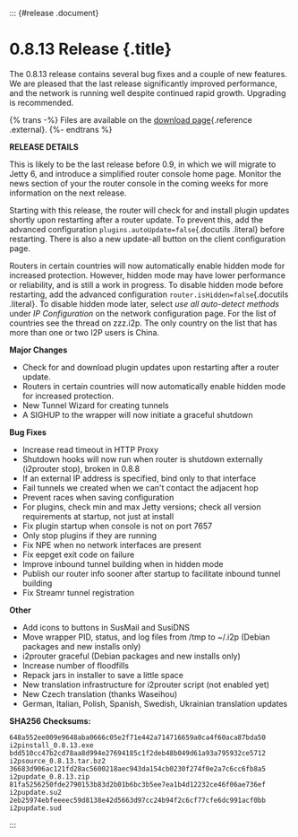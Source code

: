 ::: {#release .document}
# 0.8.13 Release {.title}

The 0.8.13 release contains several bug fixes and a couple of new
features. We are pleased that the last release significantly improved
performance, and the network is running well despite continued rapid
growth. Upgrading is recommended.

{% trans -%} Files are available on the [download
page](%7B%7Bget_url('downloads_list')%7D%7D){.reference .external}. {%-
endtrans %}

**RELEASE DETAILS**

This is likely to be the last release before 0.9, in which we will
migrate to Jetty 6, and introduce a simplified router console home page.
Monitor the news section of your the router console in the coming weeks
for more information on the next release.

Starting with this release, the router will check for and install plugin
updates shortly upon restarting after a router update. To prevent this,
add the advanced configuration `plugins.autoUpdate=false`{.docutils
.literal} before restarting. There is also a new update-all button on
the client configuration page.

Routers in certain countries will now automatically enable hidden mode
for increased protection. However, hidden mode may have lower
performance or reliability, and is still a work in progress. To disable
hidden mode before restarting, add the advanced configuration
`router.isHidden=false`{.docutils .literal}. To disable hidden mode
later, select *use all auto-detect methods* under *IP Configuration* on
the network configuration page. For the list of countries see the thread
on zzz.i2p. The only country on the list that has more than one or two
I2P users is China.

**Major Changes**

-   Check for and download plugin updates upon restarting after a router
    update.
-   Routers in certain countries will now automatically enable hidden
    mode for increased protection.
-   New Tunnel Wizard for creating tunnels
-   A SIGHUP to the wrapper will now initiate a graceful shutdown

**Bug Fixes**

-   Increase read timeout in HTTP Proxy
-   Shutdown hooks will now run when router is shutdown externally
    (i2prouter stop), broken in 0.8.8
-   If an external IP address is specified, bind only to that interface
-   Fail tunnels we created when we can\'t contact the adjacent hop
-   Prevent races when saving configuration
-   For plugins, check min and max Jetty versions; check all version
    requirements at startup, not just at install
-   Fix plugin startup when console is not on port 7657
-   Only stop plugins if they are running
-   Fix NPE when no network interfaces are present
-   Fix eepget exit code on failure
-   Improve inbound tunnel building when in hidden mode
-   Publish our router info sooner after startup to facilitate inbound
    tunnel building
-   Fix Streamr tunnel registration

**Other**

-   Add icons to buttons in SusMail and SusiDNS
-   Move wrapper PID, status, and log files from /tmp to \~/.i2p (Debian
    packages and new installs only)
-   i2prouter graceful (Debian packages and new installs only)
-   Increase number of floodfills
-   Repack jars in installer to save a little space
-   New translation infrastructure for i2prouter script (not enabled
    yet)
-   New Czech translation (thanks Waseihou)
-   German, Italian, Polish, Spanish, Swedish, Ukrainian translation
    updates

**SHA256 Checksums:**

``` literal-block
648a552ee009e9648aba0666c05e2f71e442a714716659a0ca4f60aca87bda50  i2pinstall_0.8.13.exe
bdd510cc47b2cd78aa8d994e27694185c1f2deb48b049d61a93a795932ce5712  i2psource_0.8.13.tar.bz2
36683d906ac121fd28ac5600218aec943da154cb0230f274f0e2a7c6cc6fb8a5  i2pupdate_0.8.13.zip
81fa5256250fde2790153b83d2b01b6bc3b5ee7ea1b4d12232ce46f06ae736ef  i2pupdate.su2
2eb25974ebfeeeec59d8138e42d5663d97cc24b94f2c6cf77cfe6dc991acf0bb  i2pupdate.sud
```
:::
